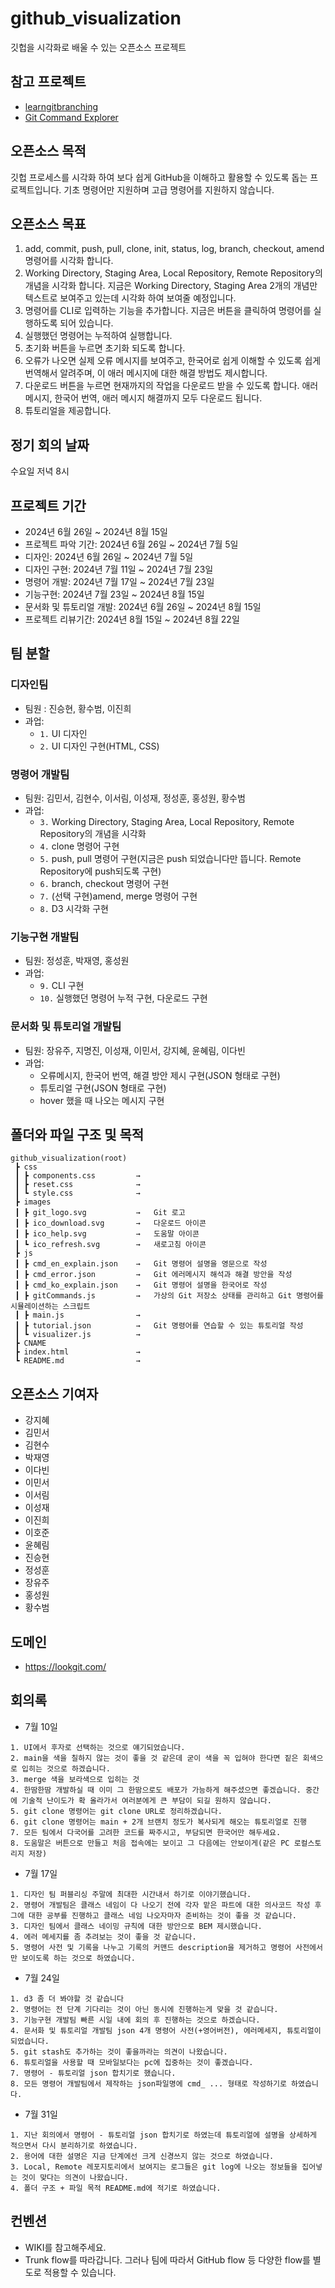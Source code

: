# github_visualization

깃헙을 시각화로 배울 수 있는 오픈소스 프로젝트

## 참고 프로젝트

- [learngitbranching](https://learngitbranching.js.org/?locale=ko)
- [Git Command Explorer](https://git.gaozih.com/)

## 오픈소스 목적

깃헙 프로세스를 시각화 하여 보다 쉽게 GitHub을 이해하고 활용할 수 있도록 돕는 프로젝트입니다. 기초 명령어만 지원하며 고급 명령어를 지원하지 않습니다.

## 오픈소스 목표

1. add, commit, push, pull, clone, init, status, log, branch, checkout, amend 명령어를 시각화 합니다.
2. Working Directory, Staging Area, Local Repository, Remote Repository의 개념을 시각화 합니다. 지금은 Working Directory, Staging Area 2개의 개념만 텍스트로 보여주고 있는데 시각화 하여 보여줄 예정입니다.
3. 명령어를 CLI로 입력하는 기능을 추가합니다. 지금은 버튼을 클릭하여 명령어를 실행하도록 되어 있습니다.
4. 실행했던 명령어는 누적하여 실행합니다.
5. 초기화 버튼을 누르면 초기화 되도록 합니다.
6. 오류가 나오면 실제 오류 메시지를 보여주고, 한국어로 쉽게 이해할 수 있도록 쉽게 번역해서 알려주며, 이 애러 메시지에 대한 해결 방법도 제시합니다.
7. 다운로드 버튼을 누르면 현재까지의 작업을 다운로드 받을 수 있도록 합니다. 애러메시지, 한국어 번역, 애러 메시지 해결까지 모두 다운로드 됩니다.
8. 튜토리얼을 제공합니다.

## 정기 회의 날짜

수요일 저녁 8시

## 프로젝트 기간

- 2024년 6월 26일 ~ 2024년 8월 15일
- 프로젝트 파악 기간: 2024년 6월 26일 ~ 2024년 7월 5일
- 디자인: 2024년 6월 26일 ~ 2024년 7월 5일
- 디자인 구현: 2024년 7월 11일 ~ 2024년 7월 23일
- 명령어 개발: 2024년 7월 17일 ~ 2024년 7월 23일
- 기능구현: 2024년 7월 23일 ~ 2024년 8월 15일
- 문서화 및 튜토리얼 개발: 2024년 6월 26일 ~ 2024년 8월 15일
- 프로젝트 리뷰기간: 2024년 8월 15일 ~ 2024년 8월 22일

## 팀 분할

### 디자인팀

- 팀원 : 진승현, 황수범, 이진희
- 과업:
  - `1.` UI 디자인
  - `2.` UI 디자인 구현(HTML, CSS)

### 명령어 개발팀

- 팀원: 김민서, 김현수, 이서림, 이성재, 정성훈, 홍성원, 황수범
- 과업:
  - `3.` Working Directory, Staging Area, Local Repository, Remote Repository의 개념을 시각화
  - `4.` clone 명령어 구현
  - `5.` push, pull 명령어 구현(지금은 push 되었습니다만 뜹니다. Remote Repository에 push되도록 구현)
  - `6.` branch, checkout 명령어 구현
  - `7.` (선택 구현)amend, merge 명령어 구현
  - `8.` D3 시각화 구현

### 기능구현 개발팀

- 팀원: 정성훈, 박재영, 홍성원
- 과업:
  - `9.` CLI 구현
  - `10.` 실행했던 명령어 누적 구현, 다운로드 구현

### 문서화 및 튜토리얼 개발팀

- 팀원: 장유주, 지명진, 이성재, 이민서, 강지혜, 윤혜림, 이다빈
- 과업:
  - 오류메시지, 한국어 번역, 해결 방안 제시 구현(JSON 형태로 구현)
  - 튜토리얼 구현(JSON 형태로 구현)
  - hover 했을 때 나오는 메시지 구현

## 폴더와 파일 구조 및 목적

```
github_visualization(root)
 ┣ css
 ┃ ┣ components.css         →
 ┃ ┣ reset.css              →
 ┃ ┗ style.css              →
 ┣ images
 ┃ ┣ git_logo.svg           →   Git 로고
 ┃ ┣ ico_download.svg       →   다운로드 아이콘
 ┃ ┣ ico_help.svg           →   도움말 아이콘
 ┃ ┗ ico_refresh.svg        →   새로고침 아이콘
 ┣ js
 ┃ ┣ cmd_en_explain.json    →   Git 명령어 설명을 영문으로 작성
 ┃ ┣ cmd_error.json         →   Git 에러메시지 해석과 해결 방안을 작성
 ┃ ┣ cmd_ko_explain.json    →   Git 명령어 설명을 한국어로 작성
 ┃ ┣ gitCommands.js         →   가상의 Git 저장소 상태를 관리하고 Git 명령어를 시뮬레이션하는 스크립트
 ┃ ┣ main.js                →
 ┃ ┣ tutorial.json          →   Git 명령어를 연습할 수 있는 튜토리얼 작성
 ┃ ┗ visualizer.js          →
 ┣ CNAME
 ┣ index.html               →
 ┗ README.md                →
```

## 오픈소스 기여자

- 강지혜
- 김민서
- 김현수
- 박재영
- 이다빈
- 이민서
- 이서림
- 이성재
- 이진희
- 이호준
- 윤혜림
- 진승현
- 정성훈
- 장유주
- 홍성원
- 황수범

## 도메인

- https://lookgit.com/

## 회의록

- 7월 10일

```
1. UI에서 후자로 선택하는 것으로 얘기되었습니다.
2. main을 색을 칠하지 않는 것이 좋을 것 같은데 굳이 색을 꼭 입혀야 한다면 짙은 회색으로 입히는 것으로 하겠습니다.
3. merge 색을 보라색으로 입히는 것
4. 한땀한땀 개발하실 때 이미 그 한땀으로도 배포가 가능하게 해주셨으면 좋겠습니다. 중간에 기술적 난이도가 확 올라가서 여러분에게 큰 부담이 되길 원하지 않습니다.
5. git clone 명령어는 git clone URL로 정리하겠습니다.
6. git clone 명령어는 main + 2개 브랜치 정도가 복사되게 해오는 튜토리얼로 진행
7. 모든 팀에서 다국어를 고려한 코드를 짜주시고, 부담되면 한국어만 해두세요.
8. 도움말은 버튼으로 만들고 처음 접속에는 보이고 그 다음에는 안보이게(같은 PC 로컬스토리지 저장)
```

- 7월 17일

```
1. 디자인 팀 퍼블리싱 주말에 최대한 시간내서 하기로 이야기했습니다.
2. 명령어 개발팀은 클래스 네임이 다 나오기 전에 각자 맡은 파트에 대한 의사코드 작성 후 그에 대한 공부를 진행하고 클래스 네임 나오자마자 준비하는 것이 좋을 것 같습니다.
3. 디자인 팀에서 클래스 네이밍 규칙에 대한 방안으로 BEM 제시했습니다.
4. 에러 메세지를 좀 추려보는 것이 좋을 것 같습니다.
5. 명령어 사전 및 기록을 나누고 기록의 커맨드 description을 제거하고 명령어 사전에서만 보이도록 하는 것으로 하였습니다.
```

- 7월 24일

```
1. d3 좀 더 봐야할 것 같습니다
2. 명령어는 전 단계 기다리는 것이 아닌 동시에 진행하는게 맞을 것 같습니다.
3. 기능구현 개발팀 빠른 시일 내에 회의 후 진행하는 것으로 하겠습니다.
4. 문서화 및 튜토리얼 개발팀 json 4개 명령어 사전(+영어버전), 에러메세지, 튜토리얼이 되었습니다.
5. git stash도 추가하는 것이 좋을까라는 의견이 나왔습니다.
6. 튜토리얼을 사용할 때 모바일보다는 pc에 집중하는 것이 좋겠습니다.
7. 명령어 - 튜토리얼 json 합치기로 했습니다.
8. 모든 명령어 개발팀에서 제작하는 json파일명에 cmd_ ... 형태로 작성하기로 하였습니다.
```

- 7월 31일

```
1. 지난 회의에서 명령어 - 튜토리얼 json 합치기로 하였는데 튜토리얼에 설명을 상세하게 적으면서 다시 분리하기로 하였습니다.
2. 용어에 대한 설명은 지금 단계에선 크게 신경쓰지 않는 것으로 하였습니다.
3. Local, Remote 레포지토리에서 보여지는 로그들은 git log에 나오는 정보들을 집어넣는 것이 맞다는 의견이 나왔습니다.
4. 폴더 구조 + 파일 목적 README.md에 적기로 하였습니다.
```

## 컨벤션

- WIKI를 참고해주세요.
- Trunk flow를 따라갑니다. 그러나 팀에 따라서 GitHub flow 등 다양한 flow를 별도로 적용할 수 있습니다.
